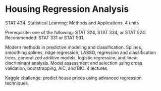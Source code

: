 # Housing Regression Analysis



STAT 434. Statistical Learning: Methods and Applications. 4 units

Prerequisite: one of the following: STAT 324, STAT 334, or STAT 524. Recommended: STAT 331 or STAT 531.

Modern methods in predictive modeling and classification. Splines, smoothing splines, ridge regression, LASSO, regression and classification trees, generalized additive models, logistic regression, and linear discriminant analysis. Model assessment and selection using cross validation, bootstrapping, AIC, and BIC. 4 lectures.


Kaggle challenge: predict house prices using advanced regression techniques.
